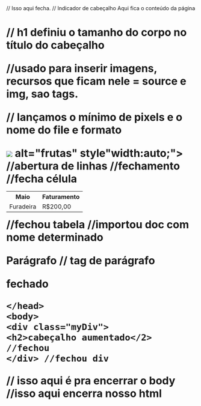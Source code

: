 <!DOCTYPEhtml>
<html lang ="pt">
<title> Isso aqui abriu nosso título

</title> // Isso aqui fecha.

</head> // Indicador de cabeçalho


<body>
Aqui fica o conteúdo da página

<h1> // h1 definiu o tamanho do corpo no título do cabeçalho

<picture> //usado para inserir imagens, recursos que ficam nele = source e img, sao tags.

<source media="(min-width:650px)" srcset="img_kiwi_frutas.jpg"> // lançamos o mínimo de pixels e o nome do file e formato

<source media="(min-width:465px)" srcset="img_morango_frutas.jpg">
<img src="img_laranja_frutas.jpg"> alt="frutas"
style"width:auto;">

<table>
<tr> //abertura de linhas
<th>Maio</th>
<th>Faturamento</th>
<tr> //fechamento
<tr>
<td>Furadeira</td>
<td>R$200,00
</td>//fecha célula
</tr>
</table> //fechou tabela

<script>
document.getElementById("makeFear"). innerHTML = "CódigoInternoDohtml vai renderizar na web o que estiver";
</script> //importou  doc com nome determinado


<p> Parágrafo // tag de parágrafo
<p>fechado

<style>
.myDiv {
    border: 5px outset red;
    background-color:lightblue;
    text-align:center;
    }
    </style>
    </head>
    <body>
    <div class="myDiv">
    <h2>cabeçalho aumentado</2> //fechou
    </div> //fechou div

</body> // isso aqui é pra encerrar o body

</html> //isso aqui encerra nosso html